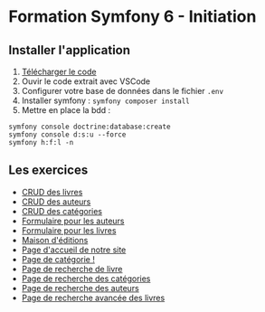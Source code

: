 # Formation Symfony 6 - Initiation

## Installer l'application

1. [Télécharger le code](https://github.com/Djeg/formation-symfony/archive/refs/heads/session/30.05.22-03.06.22.zip)
2. Ouvir le code extrait avec VSCode
3. Configurer votre base de données dans le fichier `.env`
4. Installer symfony : `symfony composer install`
5. Mettre en place la bdd :

```
symfony console doctrine:database:create
symfony console d:s:u --force
symfony h:f:l -n
```

## Les exercices

-   [CRUD des livres](./exos/crud-book.md)
-   [CRUD des auteurs](./exos/crud-author.md)
-   [CRUD des catégories](./exos/crud-category.md)
-   [Formulaire pour les auteurs](./exos/form-author.md)
-   [Formulaire pour les livres](./exos/form-book.md)
-   [Maison d'éditions](./exos/publisher.md)
-   [Page d'accueil de notre site](./exos/home.md)
-   [Page de catégorie !](./exos/category.md)
-   [Page de recherche de livre](./exos/search.md)
-   [Page de recherche des catégories](./exos/search-categories.md)
-   [Page de recherche des auteurs](./exos/search-authors.md)
-   [Page de recherche avancée des livres](./exos/advanced-book-search.md)
